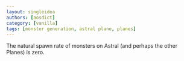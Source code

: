 ```yaml
---
layout: singleidea
authors: [aosdict]
category: [vanilla]
tags: [monster generation, astral plane, planes]
---
```

The natural spawn rate of monsters on Astral (and perhaps the other Planes) is zero.
